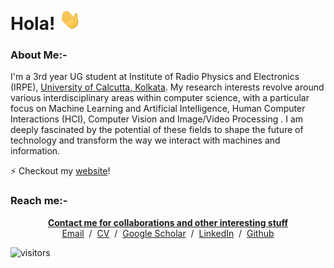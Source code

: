 # Hola! <img src="https://github.com/ABSphreak/ABSphreak/blob/master/gifs/Hi.gif" width="35px">

### About Me:- 
I'm a 3rd year UG student at Institute of Radio Physics and Electronics (IRPE), [University of Calcutta, Kolkata](https://www.caluniv.ac.in). My research interests revolve around various interdisciplinary areas within computer science, with a particular focus on Machine Learning and Artificial Intelligence, Human Computer Interactions (HCI), Computer Vision and Image/Video Processing . I am deeply fascinated by the potential of these fields to shape the future of technology and transform the way we interact with machines and information.


⚡ Checkout my [website](https://sagnikde03.github.io)!

### Reach me:-
<p align="center"><strong><u>Contact me for collaborations and other interesting stuff</u></strong><br>
<!-- <p align="center"> -->
                <a href="mailto:sagnikde2003@gmail.com">Email</a> &nbsp/&nbsp
                <a href="data/CV_Final (1).pdf">CV</a> &nbsp/&nbsp
	              	<a href="https://scholar.google.com/citations?user=foOv3C0AAAAJ&hl=en">Google Scholar</a> &nbsp/&nbsp
                <a href="https://www.linkedin.com/in/sagnik-cu-a85127224/">LinkedIn</a> &nbsp/&nbsp
                <a href="https://github.com/sagnikde03/">Github</a>
              </p>

![visitors](https://visitor-badge.laobi.icu/badge?page_id=sarosijbose.sarosijbose)
